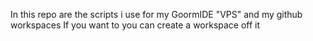 In this repo are the scripts i use for my GoormIDE "VPS" and my github workspaces
If you want to you can create a workspace off it 
